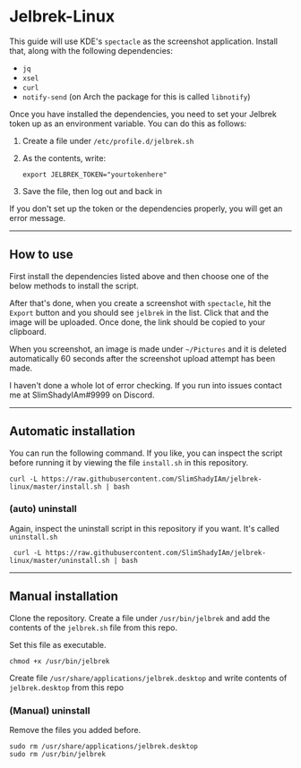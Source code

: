 # Jelbrek-Linux

This guide will use KDE's `spectacle` as the screenshot application. Install that, along with the following dependencies:

-   `jq`
-   `xsel`
-   `curl`
-   `notify-send` (on Arch the package for this is called `libnotify`)

Once you have installed the dependencies, you need to set your Jelbrek token up as an environment variable. You can do this as follows:

1.  Create a file under `/etc/profile.d/jelbrek.sh`
2.  As the contents, write:

        export JELBREK_TOKEN="yourtokenhere"

3.  Save the file, then log out and back in

If you don't set up the token or the dependencies properly, you will get an error message.

---

## How to use

First install the dependencies listed above and then choose one of the below methods to install the script.

After that's done, when you create a screenshot with `spectacle`, hit the `Export` button and you should see `jelbrek` in the list. Click that and the image will be uploaded. Once done, the link should be copied to your clipboard.

When you screenshot, an image is made under `~/Pictures` and it is deleted automatically 60 seconds after the screenshot upload attempt has been made.

I haven't done a whole lot of error checking. If you run into issues contact me at SlimShadyIAm#9999 on Discord.

---

## Automatic installation

You can run the following command. If you like, you can inspect the script before running it by viewing the file `install.sh` in this repository.

    curl -L https://raw.githubusercontent.com/SlimShadyIAm/jelbrek-linux/master/install.sh | bash

### (auto) uninstall

Again, inspect the uninstall script in this repository if you want. It's called `uninstall.sh`

     curl -L https://raw.githubusercontent.com/SlimShadyIAm/jelbrek-linux/master/uninstall.sh | bash

---

## Manual installation

Clone the repository. Create a file under `/usr/bin/jelbrek` and add the contents of the `jelbrek.sh` file from this repo.

Set this file as executable.

    chmod +x /usr/bin/jelbrek

Create file `/usr/share/applications/jelbrek.desktop` and write contents of `jelbrek.desktop` from this repo

### (Manual) uninstall

Remove the files you added before.

    sudo rm /usr/share/applications/jelbrek.desktop
    sudo rm /usr/bin/jelbrek
